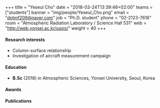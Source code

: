 +++
title = "Yeseul Cho"
date = "2018-03-24T13:39:46+02:00"
teams = ["students"]
banner = "img/people/Yeseul_Cho.png"
email = "dptmf209@naver.com"
job = "Ph.D. student"
phone = "02-2123-7616"
room = "Atmospheric Radiation Laboratory / Science Hall 531"
web = "http://web.yonsei.ac.kr/oasis/"
weight = 40
+++

#### Research interests
+ Column-surface relationship
+ Investigation of aircraft measurement campaign

#### Education
 + **B.Sc** (2018) in Atmospheric Sciences, Yonsei University, Seoul, Korea

#### Awards

#### Publications

